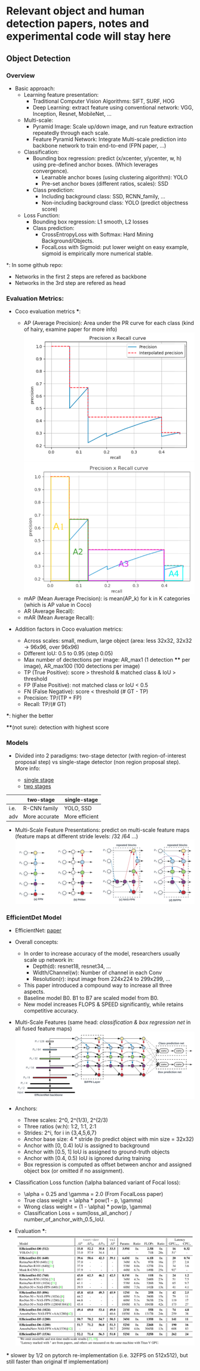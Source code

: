 # Relevant object and human detection papers, notes and experimental code will stay here

## Object Detection

### Overview
- Basic approach:
  - Learning feature presentation:
    - Traditional Computer Vision Algorithms: SIFT, SURF, HOG
    - Deep Learning: extract feature using conventional network: VGG, Inception, Resnet, MobileNet, ...
  - Multi-scale: 
    - Pyramid Image: Scale up/down image, and run feature extraction repeatedly through each scale.
    - Feature Pyramid Network: Integrate Multi-scale prediction into backbone network to train end-to-end (FPN paper, ...)
  - Classification:
    - Bounding box regression: predict (x/xcenter, y/ycenter, w, h) using pre-defined anchor boxes. (Which leverages convergence).
      - Learnable anchor boxes (using clustering algorithm): YOLO
      - Pre-set anchor boxes (different ratios, scales): SSD
    - Class prediction:
      - Including background class: SSD, RCNN_family, ...
      - Non-including background class: YOLO (predict objectness score)
  - Loss Function:
    - Bounding box regression: L1 smooth, L2 losses
    - Class prediction: 
      - CrossEntropyLoss with Softmax: Hard Mining Background/Objects.
      - FocalLoss with Sigmoid: put lower weight on easy example, sigmoid is empirically more numerical stable.

*: In some github repo:
  - Networks in the first 2 steps are refered as backbone
  - Networks in the 3rd step are refered as head


### Evaluation Metrics:
- Coco evaluation metrics __*__:
  - AP (Average Precision): Area under the PR curve for each class (kind of hairy, examine paper for more info)
  ![Precision - Recall Curve](./papers/images/PR_curve.png)
  ![Area Under the Curve](./papers/images/AUC.png)
  - mAP (Mean Average Precision): is mean(AP_k) for k in K categories (which is AP value in Coco)
  - AR (Average Recall): 
  - mAR (Mean Average Recall): 

- Addition factors in Coco evaluation metrics:
  - Across scales: small, medium, large object (area: less 32x32, 32x32 -> 96x96, over 96x96)
  - Different IoU: 0.5 to 0.95 (step 0.05)
  - Max number of dectections per image: AR_max1 (1 detection __**__ per image), AR_max100 (100 detections per image)
  - TP (True Positive): score > threshold & matched class & IoU > threshold
  - FP (False Positive): not matched class or IoU < 0.5
  - FN (False Negative): score < threshold (# GT - TP)
  - Precision: TP/(TP + FP)
  - Recall: TP/(# GT)

__*__: higher the better

__**__(not sure): detection with highest score



### Models
- Divided into 2 paradigms: two-stage detector (with region-of-interest proposal step) vs single-stage detector (non region proposal step). More info:

  - [single stage](https://lilianweng.github.io/lil-log/2018/12/27/object-detection-part-4.html)
  - [two stages](https://lilianweng.github.io/lil-log/2017/12/31/object-recognition-for-dummies-part-3.html)


| | two-stage | single-stage|
|-|-----------|-------------|
|i.e.| R-CNN family | YOLO, SSD|
|adv | More accurate| More efficient|

- Multi-Scale Feature Presentations: predict on multi-scale feature maps (feature maps at different stride levels: /32 /64 ...)
  ![Feature Network Design](./papers/images/multiscale_f.png)


### EfficientDet Model
- EfficientNet: [paper](https://arxiv.org/abs/1905.11946)
- Overall concepts:
  - In order to increase accuracy of the model, researchers usually scale up network in:
    - Depth(d): resnet18, resnet34, ...
    - Width/Channel(w): Number of channel in each Conv
    - Resolution(r): input image from 224x224 to 299x299, ...
  - This paper introduced a compound way to increase all three aspects.
  - Baseline model B0. B1 to B7 are scaled model from B0.
  - New model increases FLOPS & SPEED significantly, while retains competitive accuracy.

- Multi-Scale Features (same head: *classification & box regression net* in all fused feature maps)
  ![BiDirectional Feature Pyramid Network](./papers/images/biFPN.png)

- Anchors:
  - Three scales: 2^0, 2^(1/3), 2^(2/3)
  - Three ratios (w:h): 1:2, 1:1, 2:1
  - Strides: 2^i, for i in {3,4,5,6,7}
  - Anchor base size: 4 * stride (to predict object with min size = 32x32)
  - Anchor with [0, 0.4) IoU is assigned to background
  - Anchor with [0.5, 1] IoU is assigned to ground-truth objects
  - Anchor with [0.4, 0.5) IoU is ignored during training
  - Box regression is computed as offset between anchor and assigned object box (or omitted if no assignment).

- Classification Loss function (\alpha balanced variant of Focal loss):
  - \alpha = 0.25 and \gamma = 2.0 (From FocalLoss paper)
  - True class weight = \alpha * pow(1 - p, \gamma)
  - Wrong class weight = (1 - \alpha) * pow(p, \gamma)
  - Classification Loss = sum(loss_all_anchor) / number_of_anchor_with_0.5_IoU.

- Evaluation __*__:
  ![Evaluation Results](./papers/images/eval_results.png)

__*__ slower by 1/2 on pytorch re-implementation (i.e. 32FPS on 512x512), but still faster than original tf implementation)


